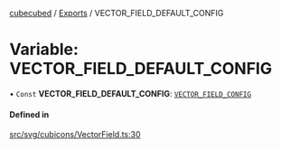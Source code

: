[cubecubed](/reference/README.md) / [Exports](/reference/modules.md) / VECTOR\_FIELD\_DEFAULT\_CONFIG

# Variable: VECTOR\_FIELD\_DEFAULT\_CONFIG

• `Const` **VECTOR\_FIELD\_DEFAULT\_CONFIG**: [`VECTOR_FIELD_CONFIG`](/reference/interfaces/VECTOR_FIELD_CONFIG.md)

#### Defined in

[src/svg/cubicons/VectorField.ts:30](https://github.com/imaphatduc/cubecubed/blob/ec15a85/src/svg/cubicons/VectorField.ts#L30)
